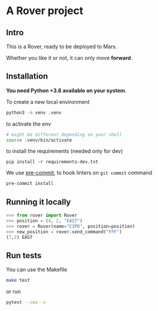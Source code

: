 # A Rover project

## Intro

This is a Rover, ready to be deployed to Mars.

Whether you like it or not, it can only move **forward**.

## Installation

**You need Python +3.6 available on your system**.


To create a new local environment
```bash
python3 -m venv .venv
```

to activate the env

```bash
# might be different depending on your shell
source .venv/bin/activate
```

to install the requirements (needed only for dev)

```
pip install -r requirements-dev.txt
```

We use [pre-commit](https://pre-commit.com/), to hook linters on `git commit` command

```bash
pre-commit install
```

## Running it locally

```python
>>> from rover import Rover
>>> position = (4, 2, "EAST")
>>> rover = Rover(name="C3PO", position=position)
>>> new_position = rover.send_command("FFF")
(7,2) EAST
```

## Run tests

You can use the Makefile

```bash
make test
```

or run

```bash
pytest --cov -v
```
